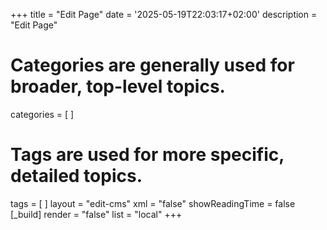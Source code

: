 +++
title = "Edit Page"
date = '2025-05-19T22:03:17+02:00'
description = "Edit Page"
# Categories are generally used for broader, top-level topics.
categories = [
]
# Tags are used for more specific, detailed topics.
tags = [
]
layout = "edit-cms"
xml = "false"
showReadingTime = false
[_build]
render = "false"
list = "local"
+++

